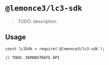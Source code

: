 # `@lemonce3/lc3-sdk`

> TODO: description

## Usage

```
const lc3Sdk = require('@lemonce3/lc3-sdk');

// TODO: DEMONSTRATE API
```
